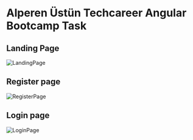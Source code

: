 # Alperen Üstün Techcareer Angular Bootcamp Task

## Landing Page
![LandingPage](blob:https://imgur.com/955fe50b-0b8d-421c-ad17-1f7e4b14f396)

## Register page
![RegisterPage](https://i.imgur.com/0fhOPfn.png)

## Login page
![LoginPage](https://i.imgur.com/fyWNzyj.png)